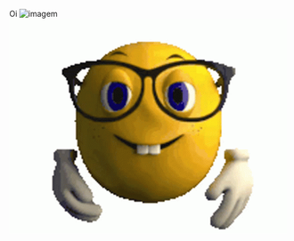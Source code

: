 Oi ![imagem](https://github.com/TheDudeThatCode/TheDudeThatCode/blob/master/Assets/Mario_Hello_Big.gif?raw=true)
![imagem](https://github.com/OmenSapienS/OmenSapienS/blob/main/nerd-emoji.gif?raw=true)


<!--
**OmenSapienS/OmenSapienS** is a ✨ _special_ ✨ repository because its `README.md` (this file) appears on your GitHub profile.

Here are some ideas to get you started:

- 🔭 I’m currently working on ...
- 🌱 I’m currently learning ...
- 👯 I’m looking to collaborate on ...
- 🤔 I’m looking for help with ...
- 💬 Ask me about ...
- 📫 How to reach me: ...
- 😄 Pronouns: ...
- ⚡ Fun fact: ...

![imagem](https://github.com/OmenSapienS/OmenSapienS/blob/main/nerd-emoji.gif?raw=true)
